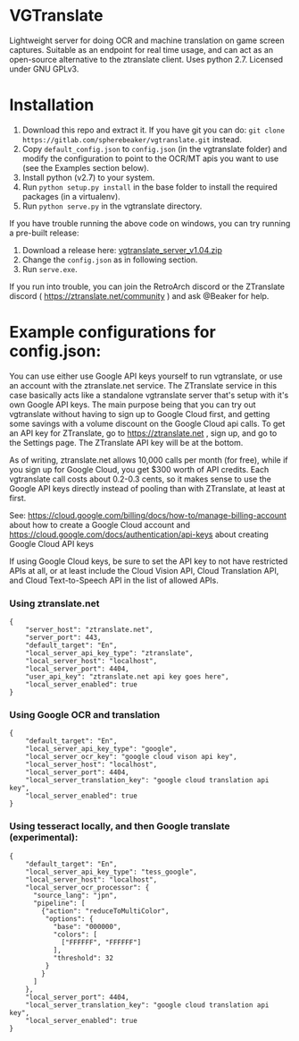 # VGTranslate

Lightweight server for doing OCR and machine translation on game screen captures.  Suitable as an endpoint for real time usage, and can act as an open-source alternative to the ztranslate client.  Uses python 2.7.  Licensed under GNU GPLv3.

# Installation

1. Download this repo and extract it.  If you have git you can do: `git clone https://gitlab.com/spherebeaker/vgtranslate.git` instead.
2. Copy `default_config.json` to `config.json` (in the vgtranslate folder) and modify the configuration to point to the OCR/MT apis you want to use (see the Examples section below).
3. Install python (v2.7) to your system.
4. Run `python setup.py install` in the base folder to install the required packages (in a virtualenv).
5. Run `python serve.py` in the vgtranslate directory.

If you have trouble running the above code on windows, you can try running a pre-built release:

1. Download a release here: [vgtranslate_server_v1.04.zip](https://ztranslate.net/download/vgtranslate_serve_v1.05.zip?owner=)
2. Change the `config.json` as in following section.
3. Run `serve.exe`.

If you run into trouble, you can join the RetroArch discord or the ZTranslate discord ( https://ztranslate.net/community ) and ask @Beaker for help.


# Example configurations for config.json:

You can use either use Google API keys yourself to run vgtranslate, or use an account with the ztranslate.net service.  The ZTranslate service in this case basically acts like a standalone vgtranslate server that's setup with it's own Google API keys.  The main purpose being that you can try out vgtranslate without having to sign up to Google Cloud first, and getting some savings with a volume discount on the Google Cloud api calls.  To get an API key for ZTranslate, go to https://ztranslate.net , sign up, and go to the Settings page.  The ZTranslate API key will be at the bottom.

As of writing, ztranslate.net allows 10,000 calls per month (for free), while if you sign up for Google Cloud, you get $300 worth of API credits.  Each vgtranslate call costs about 0.2-0.3 cents, so it makes sense to use the Google API keys directly instead of pooling than with ZTranslate, at least at first.

See: https://cloud.google.com/billing/docs/how-to/manage-billing-account about how to create a Google Cloud account and https://cloud.google.com/docs/authentication/api-keys about creating Google Cloud API keys

If using Google Cloud keys, be sure to set the API key to not have restricted APIs at all, or at least include the Cloud Vision API, Cloud Translation API, and Cloud Text-to-Speech API in the list of allowed APIs. 

### Using ztranslate.net
```
{
    "server_host": "ztranslate.net",
    "server_port": 443,
    "default_target": "En",
    "local_server_api_key_type": "ztranslate",
    "local_server_host": "localhost",
    "local_server_port": 4404,
    "user_api_key": "ztranslate.net api key goes here",
    "local_server_enabled": true
}
```

### Using Google OCR and translation
```
{
    "default_target": "En",
    "local_server_api_key_type": "google",
    "local_server_ocr_key": "google cloud vison api key",
    "local_server_host": "localhost",
    "local_server_port": 4404,
    "local_server_translation_key": "google cloud translation api key",
    "local_server_enabled": true
}
```

### Using tesseract locally, and then Google translate (experimental):
```
{
    "default_target": "En",
    "local_server_api_key_type": "tess_google",
    "local_server_host": "localhost",
    "local_server_ocr_processor": {
      "source_lang": "jpn",
      "pipeline": [
        {"action": "reduceToMultiColor",
         "options": {
           "base": "000000",
           "colors": [
             ["FFFFFF", "FFFFFF"]
           ],
           "threshold": 32
         }
        }
      ]
    },
    "local_server_port": 4404,
    "local_server_translation_key": "google cloud translation api key",
    "local_server_enabled": true
}
```


